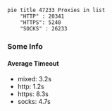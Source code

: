 
```mermaid
pie title 47233 Proxies in list
    "HTTP" : 20341
    "HTTPS": 5240
    "SOCKS" : 26233
```

### Some Info
#### Average Timeout

- mixed: 3.2s
- http: 1.2s
- https: 8.3s
- socks: 4.7s